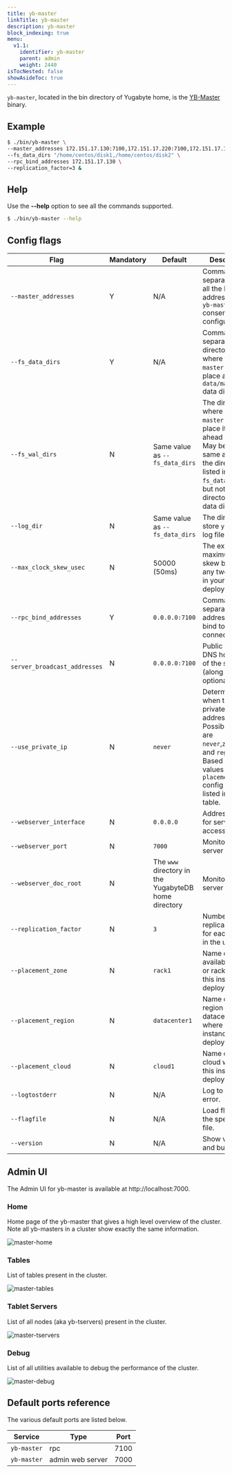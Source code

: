 ```yaml
---
title: yb-master
linkTitle: yb-master
description: yb-master
block_indexing: true
menu:
  v1.1:
    identifier: yb-master
    parent: admin
    weight: 2440
isTocNested: false
showAsideToc: true
---
```


`yb-master`, located in the bin directory of Yugabyte home, is the [YB-Master](../../architecture/concepts/universe/#yb-master) binary.

## Example

```sh
$ ./bin/yb-master \
--master_addresses 172.151.17.130:7100,172.151.17.220:7100,172.151.17.140:7100 \
--fs_data_dirs "/home/centos/disk1,/home/centos/disk2" \
--rpc_bind_addresses 172.151.17.130 \
--replication_factor=3 &
```

## Help 

Use the **-\-help** option to see all the commands supported.

```sh
$ ./bin/yb-master --help
```

## Config flags

Flag | Mandatory | Default | Description 
----------------------|------|---------|------------------------
`--master_addresses` | Y | N/A |Comma-separated list of all the RPC addresses for `yb-master` consensus-configuration. 
`--fs_data_dirs` | Y | N/A | Comma-separated list of directories where the `yb-master` will place all it's `yb-data/master` data directory. 
`--fs_wal_dirs`| N | Same value as `--fs_data_dirs` | The directory where the `yb-master` will place its write-ahead logs. May be the same as one of the directories listed in `--fs_data_dirs`, but not a sub-directory of a data directory. 
`--log_dir`| N | Same value as `--fs_data_dirs`   | The directory to store `yb-master` log files.  
`--max_clock_skew_usec` | N | 50000 (50ms) | The expected maximum clock skew between any two nodes in your deployment.
`--rpc_bind_addresses`| Y |`0.0.0.0:7100` | Comma-separated list of addresses to bind to for RPC connections.
`--server_broadcast_addresses`| N |`0.0.0.0:7100` | Public IP or DNS hostname of the server (along with an optional port).
`--use_private_ip`| N |`never` | Determines when to use private IP addresses. Possible values are `never`,`zone`,`cloud` and `region`. Based on the values of the `placement_*` config flags listed in this table.
`--webserver_interface`| N |`0.0.0.0` | Address to bind for server UI access.
`--webserver_port`| N | `7000` | Monitoring web server port.
`--webserver_doc_root`| N | The `www` directory in the YugabyteDB home directory | Monitoring web server home.
`--replication_factor`| N |`3`  | Number of replicas to store for each tablet in the universe.
`--placement_zone`| N |`rack1`  | Name of the availability zone or rack where this instance is deployed.
`--placement_region`| N |`datacenter1`  | Name of the region or datacenter where this instance is deployed.
`--placement_cloud`| N |`cloud1`  | Name of the cloud where this instance is deployed.
`--logtostderr`| N | N/A  | Log to standard error.
`--flagfile`| N | N/A  | Load flags from the specified file.
`--version` | N | N/A | Show version and build info.

## Admin UI

The Admin UI for yb-master is available at http://localhost:7000.

### Home 

Home page of the yb-master that gives a high level overview of the cluster. Note all yb-masters in a cluster show exactly the same information.

![master-home](/images/admin/master-home-binary-with-tables.png)

### Tables 

List of tables present in the cluster.

![master-tables](/images/admin/master-tables.png)

### Tablet Servers 

List of all nodes (aka yb-tservers) present in the cluster.

![master-tservers](/images/admin/master-tservers-list-binary-with-tablets.png)

### Debug

List of all utilities available to debug the performance of the cluster.

![master-debug](/images/admin/master-debug.png)

## Default ports reference

The various default ports are listed below. 

Service | Type | Port 
--------|------| -------
`yb-master` | rpc | 7100
`yb-master` | admin web server | 7000
